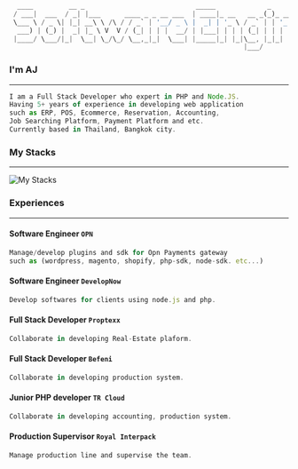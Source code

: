 ```dart
  ____         __ _                            _____             _                      
 / ___|  ___  / _| |___      ____ _ _ __ ___  | ____|_ __   __ _(_)_ __   ___  ___ _ __ 
 \___ \ / _ \| |_| __\ \ /\ / / _` | '__/ _ \ |  _| | '_ \ / _` | | '_ \ / _ \/ _ \ '__|
  ___) | (_) |  _| |_ \ V  V / (_| | | |  __/ | |___| | | | (_| | | | | |  __/  __/ |   
 |____/ \___/|_|  \__| \_/\_/ \__,_|_|  \___| |_____|_| |_|\__, |_|_| |_|\___|\___|_|   
                                                           |___/                                 
```

### I'm AJ
-----

```js
I am a Full Stack Developer who expert in PHP and Node.JS. 
Having 5+ years of experience in developing web application 
such as ERP, POS, Ecommerce, Reservation, Accounting, 
Job Searching Platform, Payment Platform and etc. 
Currently based in Thailand, Bangkok city.
```

### My Stacks
-----

![My Stacks](https://skillicons.dev/icons?i=php,nodejs,ts,js,react,vue,flutter,dart,mysql,postgres,redis,workers,tailwind,git,figma,nuxtjs,cloudflare,docker,mongodb,aws)

### Experiences
-----

#### Software Engineer `OPN`
```js
Manage/develop plugins and sdk for Opn Payments gateway 
such as (wordpress, magento, shopify, php-sdk, node-sdk. etc...)
```

#### Software Engineer `DevelopNow`
```js
Develop softwares for clients using node.js and php.
```

#### Full Stack Developer `Proptexx`
```js
Collaborate in developing Real-Estate plaform.
```

#### Full Stack Developer `Befeni`
```js
Collaborate in developing production system.
```

#### Junior PHP developer `TR Cloud`
```js
Collaborate in developing accounting, production system.
```

#### Production Supervisor `Royal Interpack`
```js
Manage production line and supervise the team.
```
